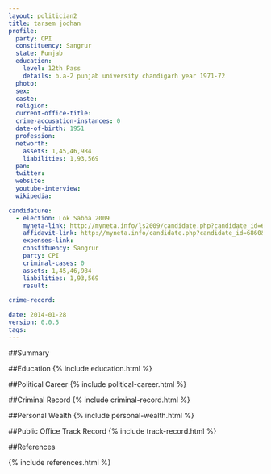 ```yaml
---
layout: politician2
title: tarsem jodhan
profile: 
  party: CPI
  constituency: Sangrur
  state: Punjab
  education: 
    level: 12th Pass
    details: b.a-2 punjab university chandigarh year 1971-72
  photo: 
  sex: 
  caste: 
  religion: 
  current-office-title: 
  crime-accusation-instances: 0
  date-of-birth: 1951
  profession: 
  networth: 
    assets: 1,45,46,984
    liabilities: 1,93,569
  pan: 
  twitter: 
  website: 
  youtube-interview: 
  wikipedia: 

candidature: 
  - election: Lok Sabha 2009
    myneta-link: http://myneta.info/ls2009/candidate.php?candidate_id=6860
    affidavit-link: http://myneta.info/candidate.php?candidate_id=6860&scan=original
    expenses-link: 
    constituency: Sangrur 
    party: CPI
    criminal-cases: 0
    assets: 1,45,46,984
    liabilities: 1,93,569
    result:  

crime-record: 

date: 2014-01-28
version: 0.0.5
tags: 
---
```

##Summary


##Education
{% include education.html %}


##Political Career
{% include political-career.html %}


##Criminal Record
{% include criminal-record.html %}


##Personal Wealth
{% include personal-wealth.html %}


##Public Office Track Record
{% include track-record.html %}


##References


{% include references.html %}